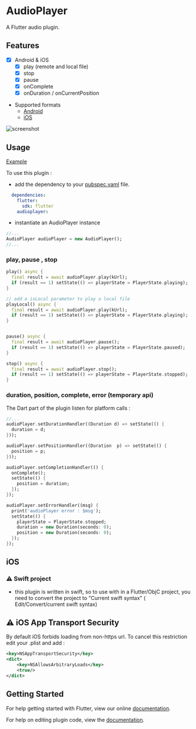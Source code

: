 # AudioPlayer

A Flutter audio plugin. 
 
## Features
 
- [x] Android & iOS
  - [x] play (remote and local file)
  - [x] stop
  - [x] pause
  - [x] onComplete
  - [x] onDuration / onCurrentPosition

- Supported formats 
  - [Android](https://developer.android.com/guide/topics/media/media-formats.html)
  - [iOS](http://www.techotopia.com/index.php/Playing_Audio_on_iOS_8_using_AVAudioPlayer#Supported_Audio_Formats)

![screenshot](https://github.com/rxlabz/audioplayer/blob/master/screenshot.png?raw=true)

## Usage

[Example](https://github.com/rxlabz/audioplayer/blob/master/example/lib/main.dart) 

To use this plugin : 

- add the dependency to your [pubspec.yaml](https://github.com/rxlabz/audioplayer/blob/master/example/pubspec.yaml) file.

```yaml
  dependencies:
    flutter:
      sdk: flutter
    audioplayer:
```

- instantiate an AudioPlayer instance

```dart
//...
AudioPlayer audioPlayer = new AudioPlayer();
//...
```

### play, pause , stop

```dart
play() async {
  final result = await audioPlayer.play(kUrl);
  if (result == 1) setState(() => playerState = PlayerState.playing);
}

// add a isLocal parameter to play a local file
playLocal() async {
  final result = await audioPlayer.play(kUrl);
  if (result == 1) setState(() => playerState = PlayerState.playing);
}


pause() async {
  final result = await audioPlayer.pause();
  if (result == 1) setState(() => playerState = PlayerState.paused);
}

stop() async {
  final result = await audioPlayer.stop();
  if (result == 1) setState(() => playerState = PlayerState.stopped);
}

```

### duration, position, complete, error (temporary api) 

The Dart part of the plugin listen for platform calls :

```dart
//...
audioPlayer.setDurationHandler((Duration d) => setState(() {
  duration = d;
}));

audioPlayer.setPositionHandler((Duration  p) => setState(() {
  position = p;
}));

audioPlayer.setCompletionHandler(() {
  onComplete();
  setState(() {
    position = duration;
  });
});

audioPlayer.setErrorHandler((msg) {
  print('audioPlayer error : $msg');
  setState(() {
    playerState = PlayerState.stopped;
    duration = new Duration(seconds: 0);
    position = new Duration(seconds: 0);
  });
});
```

## iOS
   
### :warning: Swift project

- this plugin is written in swift, so to use with in a Flutter/ObjC project, 
you need to convert the project to "Current swift syntax" ( Edit/Convert/current swift syntax)  

## :warning: iOS App Transport Security

By default iOS forbids loading from non-https url. To cancel this restriction edit your .plist and add :
 
```xml
<key>NSAppTransportSecurity</key>
<dict>
    <key>NSAllowsArbitraryLoads</key>
    <true/>
</dict>
```

## Getting Started

For help getting started with Flutter, view our online
[documentation](http://flutter.io/).

For help on editing plugin code, view the [documentation](https://flutter.io/platform-plugins/#edit-code).
